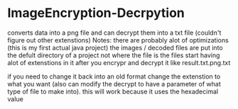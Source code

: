 # ImageEncryption-Decrpytion
converts data into a png file and can decrypt them into a txt file (couldn't figure out other extenstions)
Notes:
there are probably alot of optimizations (this is my first actual java project)
  the images / decoded files are put into the defult directory of a project not where the file is
  the files start having alot of extenstions in it after you encrypr and decrypt it like result.txt.png.txt


if you need to change it back into an old format change the extenstion to what you want (also can modify the decrypt to have a parameter of what type of file to make into). this will work because it uses the hexadecimal value
